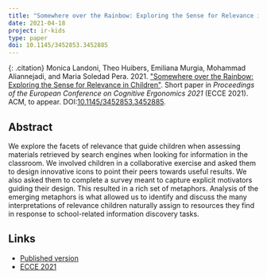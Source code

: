 ```yaml
---
title: "Somewhere over the Rainbow: Exploring the Sense for Relevance in Children"
date: 2021-04-18
project: ir-kids
type: paper
doi: 10.1145/3452853.3452885
---
```


{: .citation}
Monica Landoni, Theo Huibers, Emiliana Murgia, Mohammad Aliannejadi, and Maria Soledad Pera. 2021. ["Somewhere over the Rainbow: Exploring the Sense for Relevance in Children"](#). Short paper in <cite> Proceedings of the European Conference on Cognitive Ergonomics 2021</cite> (ECCE 2021). ACM, to appear. DOI:[10.1145/3452853.3452885](https://doi.org/10.1145/3452853.3452885).

## Abstract

We explore the facets of relevance that guide children when assessing materials retrieved by search engines when looking for information in the classroom. We involved children in a collaborative exercise and asked them to design innovative icons to point their peers towards useful results. We also asked them to complete a survey meant to capture explicit motivators guiding their design. This resulted in a rich set of metaphors. Analysis of the emerging metaphors is what allowed us to identify and discuss the many interpretations of relevance children naturally assign to resources they find in response to school-related information discovery tasks. 

## Links

* [Published version](https://doi.org/10.1145/3452853.3452885)
* [ECCE 2021](http://www.congressi.unisi.it/ecce2021/)